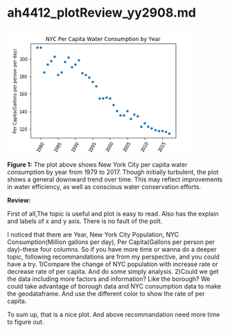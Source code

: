# ah4412_plotReview_yy2908.md

![Image missing](water_plot.png)  

**Figure 1:** The plot above shows New York City per capita water consumption by year from 1979 to 2017. Though initially turbulent, the plot shows a general downward trend over time. This may reflect improvements in water efficiency, as well as conscious water conservation efforts.  


**Review:** 

First of all,The topic is useful and plot is easy to read. Also has the explain and labels of x and y axis. There is no fault of the polt. 


I noticed that there are Year, New York City Population, NYC Consumption(Million gallons per day), Per Capita(Gallons per person per day)-these four columns. So if you have more time or wanna do a deeper topic, following recommandations are from my perspective, and you could have a try.
1)Compare the change of NYC population with increase rate or decrease rate of per capita. And do some simply analysis.
2)Could we get the data including more factors and information? Like the borough? We could take advantage of borough data and NYC consumption data to make the geodataframe. And use the different color to show the rate of per capita.


To sum up, that is a nice plot. And above recommandation need more time to figure out.
